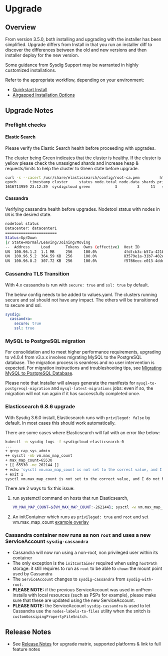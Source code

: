 # Upgrade

## Overview

From version 3.5.0, both installing and upgrading with the installer has been simplified. Upgrade differs from Install in that you run an installer diff to discover the differences between the old and new versions and then installer deploy for the new version.

Some guidance from Sysdig Support may be warranted in highly customized installations. 

Refer to the appropriate workflow, depending on your environment:

  - [Quickstart Install](README.md#quickstart-install)
  - [Airgapped Installation Options](README.md#airgapped-installation-options)

## Upgrade Notes

### Preflight checks

#### Elastic Search

Please verify the Elastic Search health before proceeding with upgrades.

The cluster being Green indicates that the cluster is healthy. If the cluster is yellow please check the unassigned shards and increase heap & requests/limits to help the cluster to Green state before upgrade.

```bash
curl -s --cacert /usr/share/elasticsearch/config/root-ca.pem         https://readonly:${ELASTICSEARCH_READONLY_PASSWORD}@$(hostname):9200/_cat/health?v
epoch      timestamp cluster     status node.total node.data shards pri relo init unassign pending_tasks max_task_wait_time active_shards_percent
1616713959 23:12:39  sysdigcloud green           3         3     11   4    0    0        0             0                  -                100.0%
```

#### Cassandra

Verifying cassandra health before upgrades. Nodetool status with nodes in `UN` is the desired state.

```bash
nodetool status
Datacenter: datacenter1
=======================
Status=Up/Down
|/ State=Normal/Leaving/Joining/Moving
--  Address     Load       Tokens  Owns (effective)  Host ID                               Rack
UN  100.96.1.2  1.1 MB     256     100.0%            4fdfcb3c-b57a-421b-b615-61179136842d  rack1
UN  100.96.5.2  364.59 KB  256     100.0%            83579e1a-31b7-402e-9349-d936b545a15b  rack1
UN  100.96.8.2  307.72 KB  256     100.0%            f5766eec-e013-4ddd-9a01-149f5bd9975a  rack1
```


### Cassandra TLS Transition

With 4.x cassandra is run with `secure: true` and `ssl: true` by default.

The below config needs to be added to values.yaml. The clusters running secure and ssl should not have any impact. The others will be transitioned to secure and ssl.

```yaml
sysdig:
  cassandra:
    secure: true
    ssl: true
```

### MySQL to PostgreSQL migration

For consolidation and to meet higher performance requirements, upgrading to v4.0.4 from v3.x.x involves migrating MySQL to the PostgreSQL database. The migration process is seamless and no user intervention is expected. For migration instructions and troubleshooting tips, see [Migrating MySQL to PostgreSQL Database](./migration.md).

Please note that Installer will always generate the manifests for `mysql-to-postgresql-migration` and `mysql-latest-migrations` jobs: even if so, the migration will not run again if it has successfully completed once.

### Elasticsearch 6.8.6 upgrade

With Sysdig 3.6.0 install, Elasticsearch runs with `privileged: false` by default. In most cases this should work automatically.

There are some cases where Elasticsearch will fail with an error like below:

```bash
kubectl -n sysdig logs -f sysdigcloud-elasticsearch-0
...
+ grep cap_sys_admin
++ sysctl -nb vm.max_map_count
+ max_map_count=65530
+ [[ 65530 -ne 262144 ]]
+ echo 'sysctl vm.max_map_count is not set to the correct value, and I do not have the privileges to set it!'
+ exit 1
sysctl vm.max_map_count is not set to the correct value, and I do not have the privileges to set it!
```

There are 2 ways to fix this issue:

1. run systemctl command on hosts that run Elasticsearch,

    ```bash
    VM_MAX_MAP_COUNT=${VM_MAX_MAP_COUNT:-262144}; sysctl -w vm.max_map_count=${VM_MAX_MAP_COUNT}
    ```

2. An initContainer which runs as `privileged: true` and `root` and set vm.max_map_count [example overlay](examples/elasticsearch-init-vmmaxmapcount)

### Cassandra container now runs as non `root` and uses a new ServiceAccount `sysdig-cassandra`

- Cassandra will now run using a non-root, non privileged user within its container
- The only exception is the `initContainer` required when using `hostPath` storage: it still requires to run as `root` to be able to `chown` the mount point used by Cassandra
- The `ServiceAccount` changes to `sysdig-cassandra` from `sysdig-with-root`. 
- **PLEASE NOTE:** if the previous ServiceAccount was used in onPrem installs with local resources (such as PSPs for example), please make sure that these are updated using the new ServiceAccount.
- **PLEASE NOTE:** the ServiceAccount `sysdig-cassandra` is used to let Cassandra use the `nodes-labels-to-files` utility when the snitch is `customGossipingPropertyFileSnitch`.

## Release Notes

- See [Release Notes](release_notes.md) for upgrade matrix, supported platforms & link to full feature notes

